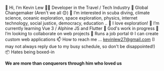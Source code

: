 👋 Hi, I’m Kevin Lew
👨‍💻 Developer in the Travel / Tech Industry
🌈 Global Changemaker (Aren't we all 😊)
👀 I’m interested in scuba diving, climate science, oceanic exploration, space exploration, physics, internet technology, social justice, democracy, education ..
🧡 I love exploration!
🌱 I’m currently learning Vue 3 / Alphine JS and Flutter
🙏 God's work in progress
💞️ I’m looking to collaborate on web projects
💼 Runs a job portal
🌐 I can create custom web applications
📫 How to reach me ... kevinlew27@gmail.com (I may not always reply due to my busy schedule, so don't be disappointed!)
📦 Hates being boxed-in

**We are more than conquerors through him who loved us**

<!---
lewweiming/lewweiming is a ✨ special ✨ repository because its `README.md` (this file) appears on your GitHub profile.
You can click the Preview link to take a look at your changes.
--->
